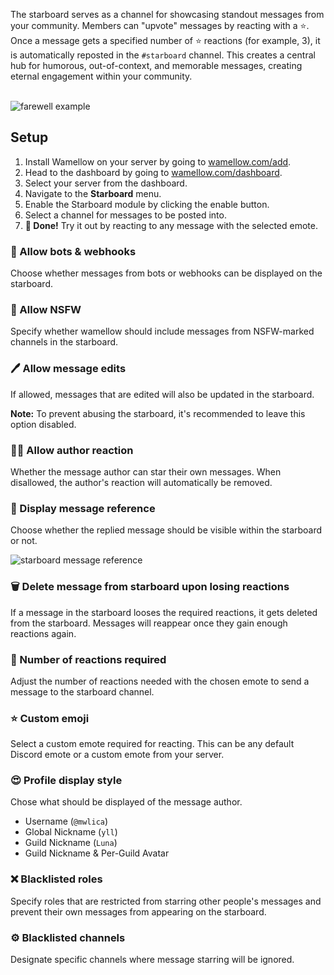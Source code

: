 The starboard serves as a channel for showcasing standout messages from your community. Members can "upvote" messages by reacting with a ⭐. Once a message gets a specified number of ⭐ reactions (for example, 3), it is automatically reposted in the `#starboard` channel. This creates a central hub for humorous, out-of-context, and memorable messages, creating eternal engagement within your community.
<br />
<br />

![farewell example](/docs-assets/starboard.webp)

## Setup
1. Install Wamellow on your server by going to [wamellow.com/add](https://wamellow.com/add).
2. Head to the dashboard by going to [wamellow.com/dashboard](https://wamellow.com/dashboard).
3. Select your server from the dashboard.
4. Navigate to the **Starboard** menu. 
5. Enable the Starboard module by clicking the enable button.
6. Select a channel for messages to be posted into.
7. **🎉 Done!** Try it out by reacting to any message with the selected emote.

### 🤖 Allow bots & webhooks
Choose whether messages from bots or webhooks can be displayed on the starboard.

### 🔞 Allow NSFW
Specify whether wamellow should include messages from NSFW-marked channels in the starboard.

### 🖊️ Allow message edits
If allowed, messages that are edited will also be updated in the starboard.

**Note:** To prevent abusing the starboard, it's recommended to leave this option disabled.

### 🧑‍🦰 Allow author reaction
Whether the message author can star their own messages. When disallowed, the author's reaction will automatically be removed.

### 📝 Display message reference
Choose whether the replied message should be visible within the starboard or not.

![starboard message reference](/docs-assets/starboard-message-reference.webp)

### 🗑️ Delete message from starboard upon losing reactions
If a message in the starboard looses the required reactions, it gets deleted from the starboard. Messages will reappear once they gain enough reactions again.

### 🔢 Number of reactions required
Adjust the number of reactions needed with the chosen emote to send a message to the starboard channel.

### ⭐ Custom emoji
Select a custom emote required for reacting. This can be any default Discord emote or a custom emote from your server.

### 😍 Profile display style
Chose what should be displayed of the message author.
- Username (`@mwlica`)
- Global Nickname (`yll`)
- Guild Nickname (`Luna`)
- Guild Nickname & Per-Guild Avatar

### ❌ Blacklisted roles
Specify roles that are restricted from starring other people's messages and prevent their own messages from appearing on the starboard.

### ⚙️ Blacklisted channels
Designate specific channels where message starring will be ignored.

